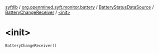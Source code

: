[syftlib](../../../index.md) / [org.openmined.syft.monitor.battery](../../index.md) / [BatteryStatusDataSource](../index.md) / [BatteryChangeReceiver](index.md) / [&lt;init&gt;](./-init-.md)

# &lt;init&gt;

`BatteryChangeReceiver()`